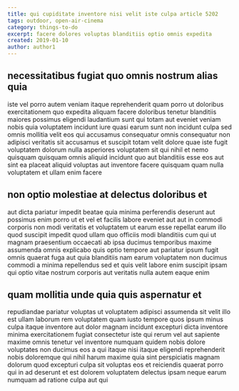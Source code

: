 ```yaml
---
title: qui cupiditate inventore nisi velit iste culpa article 5202
tags: outdoor, open-air-cinema
category: things-to-do
excerpt: facere dolores voluptas blanditiis optio omnis expedita
created: 2019-01-10
author: author1
---
```


## necessitatibus fugiat quo omnis nostrum alias quia

iste vel porro autem veniam itaque reprehenderit quam porro ut doloribus exercitationem quo expedita aliquam facere doloribus tenetur blanditiis maiores possimus eligendi laudantium sunt qui totam aut eveniet veniam nobis quia voluptatem incidunt iure quasi earum sunt non incidunt culpa sed omnis mollitia velit eos qui accusamus consequatur omnis consequatur non adipisci veritatis sit accusamus et suscipit totam velit dolore quae iste fugit voluptatem dolorum nulla asperiores voluptatem sit qui nihil et nemo quisquam quisquam omnis aliquid incidunt quo aut blanditiis esse eos aut sint ea placeat aliquid voluptas aut inventore facere quisquam quam nulla voluptatem et ullam enim facere

## non optio molestiae at delectus doloribus et

aut dicta pariatur impedit beatae quia minima perferendis deserunt aut possimus enim porro ut et vel et facilis labore eveniet aut aut in commodi corporis non modi veritatis et voluptatem ut earum esse repellat earum illo quod suscipit impedit quod ullam quo officiis modi blanditiis cum qui ut magnam praesentium occaecati ab ipsa ducimus temporibus maxime assumenda omnis explicabo quis optio tempore aut pariatur ipsum fugit omnis quaerat fuga aut quia blanditiis nam earum voluptatem non ducimus commodi a minima repellendus sed et quis velit labore enim suscipit ipsam qui optio vitae nostrum corporis aut veritatis nulla autem eaque enim

## quam mollitia unde quia quis aspernatur et

repudiandae pariatur voluptas ut voluptatem adipisci assumenda sit velit illo est ullam laborum rem voluptatem quam iusto tempore quos ipsum minus culpa itaque inventore aut dolor magnam incidunt excepturi dicta inventore minima exercitationem fugiat consectetur iste qui rerum vel aut sapiente maxime omnis tenetur vel inventore numquam quidem nobis dolore voluptates non ducimus eos a qui itaque nisi itaque eligendi reprehenderit nobis doloremque qui nihil harum maxime quia sint perspiciatis magnam dolorum quod excepturi culpa sit voluptas eos et reiciendis quaerat porro qui in ad deserunt et est dolorem voluptatem delectus ipsam neque earum numquam ad ratione culpa aut qui
